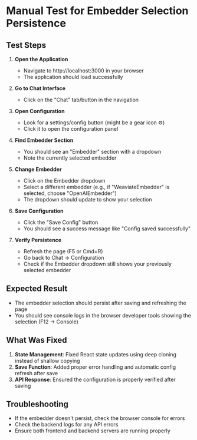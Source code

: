 # Manual Test for Embedder Selection Persistence

## Test Steps

1. **Open the Application**
   - Navigate to http://localhost:3000 in your browser
   - The application should load successfully

2. **Go to Chat Interface**
   - Click on the "Chat" tab/button in the navigation

3. **Open Configuration**
   - Look for a settings/config button (might be a gear icon ⚙️)
   - Click it to open the configuration panel

4. **Find Embedder Section**
   - You should see an "Embedder" section with a dropdown
   - Note the currently selected embedder

5. **Change Embedder**
   - Click on the Embedder dropdown
   - Select a different embedder (e.g., if "WeaviateEmbedder" is selected, choose "OpenAIEmbedder")
   - The dropdown should update to show your selection

6. **Save Configuration**
   - Click the "Save Config" button
   - You should see a success message like "Config saved successfully"

7. **Verify Persistence**
   - Refresh the page (F5 or Cmd+R)
   - Go back to Chat → Configuration
   - Check if the Embedder dropdown still shows your previously selected embedder

## Expected Result
- The embedder selection should persist after saving and refreshing the page
- You should see console logs in the browser developer tools showing the selection (F12 → Console)

## What Was Fixed
1. **State Management**: Fixed React state updates using deep cloning instead of shallow copying
2. **Save Function**: Added proper error handling and automatic config refresh after save
3. **API Response**: Ensured the configuration is properly verified after saving

## Troubleshooting
- If the embedder doesn't persist, check the browser console for errors
- Check the backend logs for any API errors
- Ensure both frontend and backend servers are running properly
